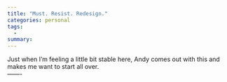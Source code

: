 ```yaml
---
title: "Must. Resist. Redesign."
categories: personal
tags:
  -
summary: 
---
```

<p>Just when I&#8217;m feeling a little bit stable here, Andy comes out with this and makes me want to start all over.<br />
&#8212;&#8212;-</p>
